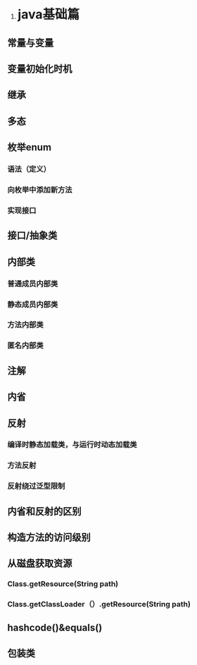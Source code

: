 1. # **java基础篇**
## **常量与变量**
## **变量初始化时机**
## **继承**
## **多态**
## **枚举enum**
### **语法（定义）**
### **向枚举中添加新方法** 
### **实现接口**
## **接口/抽象类**
## **内部类**
### **普通成员内部类**
### **静态成员内部类**
### **方法内部类**
### **匿名内部类**
## **注解**
## **内省**
## **反射**
### **编译时静态加载类，与运行时动态加载类**
### **方法反射**
### **反射绕过泛型限制**
## **内省和反射的区别**
## **构造方法的访问级别**
## **从磁盘获取资源**
### **Class.getResource(String path)**
### **Class.getClassLoader（）.getResource(String path)**
## **hashcode()&equals()**
## **包装类**
